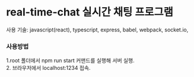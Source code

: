 # real-time-chat 실시간 채팅 프로그램

사용 기술: javascript(react), typescript, express, babel, webpack, socket.io,

### 사용방법

1.root 폴더에서 npm run start 커맨드를 실행해 서버 실행.
<br/>
2. 브라우저에서 localhost:1234 접속.
